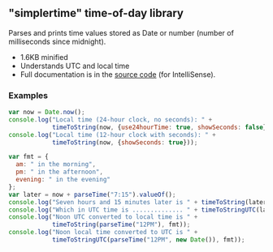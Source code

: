 "simplertime" time-of-day library
---------------------------------

Parses and prints time values stored as Date or number (number of milliseconds since midnight). 

- 1.6KB minified
- Understands UTC and local time
- Full documentation is in the [source code](https://github.com/qwertie/simplertime/blob/master/simplertime.ts) (for IntelliSense).

### Examples ###

~~~js
var now = Date.now();
console.log("Local time (24-hour clock, no seconds): " + 
            timeToString(now, {use24hourTime: true, showSeconds: false}));
console.log("Local time (12-hour clock with seconds): " +
            timeToString(now, {showSeconds: true}));

var fmt = {
  am: " in the morning", 
  pm: " in the afternoon", 
  evening: " in the evening"
};
var later = now + parseTime("7:15").valueOf();
console.log("Seven hours and 15 minutes later is " + timeToString(later, fmt));
console.log("Which in UTC time is .............. " + timeToStringUTC(later, fmt));
console.log("Noon UTC converted to local time is " +
            timeToString(parseTime("12PM"), fmt));
console.log("Noon local time converted to UTC is " +
            timeToStringUTC(parseTime("12PM", new Date()), fmt));
~~~
